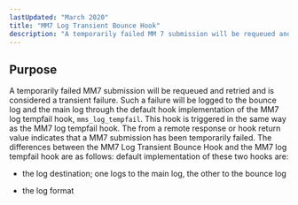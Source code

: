 ```yaml
---
lastUpdated: "March 2020"
title: "MM7 Log Transient Bounce Hook"
description: "A temporarily failed MM 7 submission will be requeued and retried and is considered a transient failure Such a failure will be logged to the bounce log and the main log through the default hook implementation of the MM 7 log tempfail hook mms log tempfail This hook is triggered..."
---
```



## <a name="MM7LogTransientBounceHook.purpose"></a> Purpose

A temporarily failed MM7 submission will be requeued and retried and is considered a transient failure. Such a failure will be logged to the bounce log and the main log through the default hook implementation of the MM7 log tempfail hook, `mms_log_tempfail`. This hook is triggered in the same way as the MM7 log tempfail hook. The <StatusCode> from a remote response or hook return value indicates that a MM7 submission has been temporarily failed. The differences between the MM7 Log Transient Bounce Hook and the MM7 log tempfail hook are as follows: default implementation of these two hooks are:

*   the log destination; one logs to the main log, the other to the bounce log

*   the log format